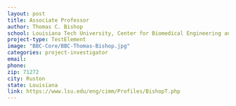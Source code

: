 ```yaml
---
layout: post
title: Associate Professor
author: Thomas C. Bishop
school: Louisiana Tech University, Center for Biomedical Engineering and Rehabilitation Sciences, Chemistry, Molecular Science and Nanotechnology, Nanosystems Engineering, Physics
project-type: TestElement
image: "BBC-Core/BBC-Thomas-Bishop.jpg"
categories: project-investigator
email: 
phone: 
zip: 71272
city: Ruston
state: Louisiana
link: https://www.lsu.edu/eng/cimm/Profiles/BishopT.php
---
```

